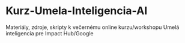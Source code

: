 # Kurz-Umela-Inteligencia-AI
Materiály, zdroje, skripty k večernému online kurzu/workshopu Umelá inteligencia pre Impact Hub/Google
